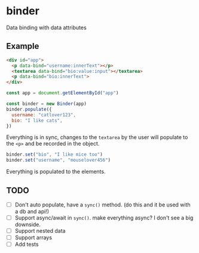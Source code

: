 # binder

Data binding with data attributes

## Example

```html
<div id="app">
  <p data-bind="username:innerText"></p>
  <textarea data-bind="bio:value:input"></textarea>
  <p data-bind="bio:innerText">
</div>
```

```javascript
const app = document.getElementById("app")

const binder = new Binder(app)
binder.populate({
  username: "catlover123",
  bio: "I like cats",
})
```
Everything is in sync, changes to the `textarea` by the user will populate to the `<p>` and be recorded in the object.

```javascript
binder.set("bio", "I like mice too")
binder.set("username", "mouselover456")
```
Everything is populated to the elements.

## TODO

- [ ] Don't auto populate, have a `sync()` method. (do this and it be used with a db and api!)
- [ ] Support async/await in `sync()`. make everything async? I don't see a big downside.
- [ ] Support nested data
- [ ] Support arrays
- [ ] Add tests
